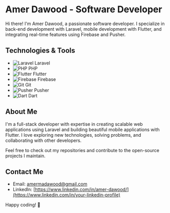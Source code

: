 # Amer Dawood - Software Developer

Hi there! I'm Amer Dawood, a passionate software developer. I specialize in back-end development with Laravel, mobile development with Flutter, and integrating real-time features using Firebase and Pusher.

## Technologies & Tools

- ![Laravel](https://img.shields.io/badge/-Laravel-FF2D20?style=flat&logo=laravel&logoColor=white) Laravel
- ![PHP](https://img.shields.io/badge/-PHP-777BB4?style=flat&logo=php&logoColor=white) PHP
- ![Flutter](https://img.shields.io/badge/-Flutter-02569B?style=flat&logo=flutter&logoColor=white) Flutter
- ![Firebase](https://img.shields.io/badge/-Firebase-FFCA28?style=flat&logo=firebase&logoColor=white) Firebase
- ![Git](https://img.shields.io/badge/-Git-F05032?style=flat&logo=git&logoColor=white) Git
- ![Pusher](https://img.shields.io/badge/-Pusher-7E2C24?style=flat&logo=pusher&logoColor=white) Pusher
- ![Dart](https://img.shields.io/badge/-Dart-0175C2?style=flat&logo=dart&logoColor=white) Dart

## About Me

I'm a full-stack developer with expertise in creating scalable web applications using Laravel and building beautiful mobile applications with Flutter. I love exploring new technologies, solving problems, and collaborating with other developers. 

Feel free to check out my repositories and contribute to the open-source projects I maintain.

## Contact Me

- Email: [amermadawood@gmail.com](mailto:your-email@example.com)
- LinkedIn: [https://www.linkedin.com/in/amer-dawood/](https://www.linkedin.com/in/your-linkedin-profile)

Happy coding! 🚀


